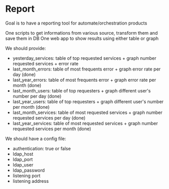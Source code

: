 # Report
Goal is to have a reporting tool for automate/orchestration products

One scripts to get informations from various source, transform them and
save them in DB
One web app to show results using either table or graph

We should provide:
- yesterday_services: table of top requested services + graph number requested services + error rate
- last_month_errors: table of most frequents error + graph error rate per day (done)
- last_year_errors: table of most frequents error + graph error rate per month (done)
- last_month_users: table of top requesters + graph different user's number per day (done)
- last_year_users: table of top requesters + graph different user's number per month (done)
- last_month_services: table of most requested services + graph number requested services per day (done)
- last_year_services: table of most requested services + graph number requested services per month (done)

We should have a config file:
- authentication: true or false
- ldap_host
- ldap_port
- ldap_user
- ldap_password
- listening port
- listening address
